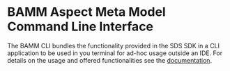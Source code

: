 # BAMM Aspect Meta Model Command Line Interface

The BAMM CLI bundles the functionality provided in the SDS SDK in a CLI application to be used in you terminal for ad-hoc usage outside an IDE.
For details on the usage and offered functionalities see the [documentation](https://openmanufacturingplatform.github.io/sds-documentation/sds-developer-guide/tooling-guide/bamm-cli.html).

